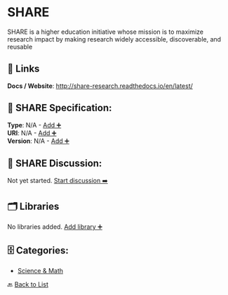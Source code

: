 # SHARE

SHARE is a higher education initiative whose mission is to maximize research impact by making research widely accessible, discoverable, and reusable

##  🔗 Links
**Docs / Website**: http://share-research.readthedocs.io/en/latest/

## 🧬 SHARE Specification:
**Type**: N/A - [Add ➕](https://github.com/apis-list/apis-list/edit/main/apis.yaml#L16898)  
**URI**: N/A - [Add ➕](https://github.com/apis-list/apis-list/edit/main/apis.yaml#L16898)  
**Version**: N/A - [Add ➕](https://github.com/apis-list/apis-list/edit/main/apis.yaml#L16898)

## 💬 SHARE Discussion:
Not yet started. [Start discussion ➡️](https://github.com/apis-list/apis-list/discussions/new)

## 🗂️ Libraries

No libraries added. [Add library ➕](https://github.com/apis-list/apis-list/edit/main/apis.yaml#L16898)    


## 🗄️ Categories:
- [Science & Math](https://github.com/apis-list/apis-list#science--math-)

🔙  [Back to List](https://github.com/apis-list/apis-list)
